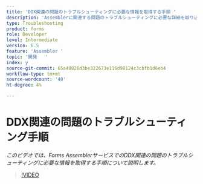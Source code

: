 ```yaml
---
title: 'DDX関連の問題のトラブルシューティングに必要な情報を取得する手順 '
description: 'Assemblerに関連する問題のトラブルシューティングに必要な詳細を取り込む '
type: Troubleshooting
product: forms
role: Developer
level: Intermediate
version: 6.5
feature: 'Assembler '
topic: '開発   '
index: y
source-git-commit: 65a40826d3be322673e116d98124c3cbfb1d6eb4
workflow-type: tm+mt
source-wordcount: '48'
ht-degree: 4%

---
```



# DDX関連の問題のトラブルシューティング手順

*このビデオでは、Forms AssemblerサービスでのDDX関連の問題のトラブルシューティングに必要な情報を取得する手順について説明します。*

>[!VIDEO](https://video.tv.adobe.com/v/335517?quality=9&learn=on)
